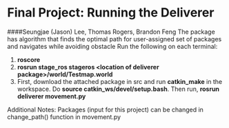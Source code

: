 # Final Project: Running the Deliverer
####Seungjae (Jason) Lee, Thomas Rogers, Brandon Feng
The package has algorithm that finds the optimal path for user-assigned set of packages and navigates while avoiding obstacle
Run the following on each terminal:

1. **roscore**
2. **rosrun stage_ros stageros \<location of deliverer package\>/world/Testmap.world**
3. First, download the attached package in src and run **catkin_make** in the workspace. Do **source catkin_ws/devel/setup.bash**. Then run, **rosrun deliverer movement.py**


Additional Notes: Packages (input for this project) can be changed in change_path() function in movement.py